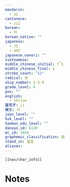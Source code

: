 ```yaml
---
mandarin:
  - zī
cantonese:
  - zi1
korean:
  - 자
korean_native: ""
japanese:
  - JI
  - SHI
japanese_nanori: ""
vietnamese:
middle_chinese_initial: t͡s
middle_chinese_final: ɨ
stroke_count: "12"
radical: 水
skip_number: 1-3-9
grade_level: 6
pos: ""
english:
  - thrive
羅馬字: ji
韓文: 지
joyo_level: ""
hsk_level: ""
hanmun_edu_level: ""
danayo_id: 6120
mc_id: 1654
graphemic_classification: 玆
stand_in: 滋生
aliases:
---
```

```meta-bind-embed
[[nav/char_info]]
```

# Notes
